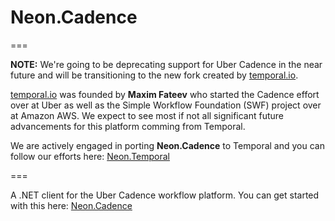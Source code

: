 ﻿Neon.Cadence
============

===

**NOTE:** We're going to be deprecating support for Uber Cadence in the near future and will be transitioning to the new fork created by [temporal.io](https://temporal.io/).

[temporal.io](https://temporal.io/) was founded by **Maxim Fateev** who started the Cadence effort over at Uber as well as the Simple Workflow Foundation (SWF) project over at Amazon AWS.  We expect to see most if not all significant future advancements for this platform comming from Temporal.

We are actively engaged in porting **Neon.Cadence** to Temporal and you can follow our efforts here: [Neon.Temporal](https://github.com/nforgeio/neonKUBE/tree/master/Lib/Neon.Temporal)

===

A .NET client for the Uber Cadence workflow platform.  You can get started with this here: [Neon.Cadence](https://doc.neonkube.com/Neon.Cadence-Overview.htm)
